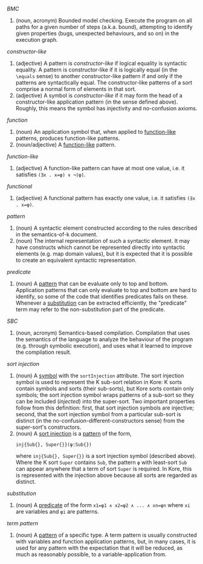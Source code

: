 <a name="BMC"></a>*BMC*

1. (noun, acronym)
   Bounded model checking. Execute the program on all paths for a given number of steps (a.k.a. bound), attempting to identify given properties (bugs, unexpected behaviours, and so on) in the execution graph.

<a name="constructor-like"></a>*constructor-like*

1. (adjective)
   A pattern is *constructor-like* if logical equality is syntactic equality.  A
   pattern is constructor-like if it is logically equal (in the `\equals` sense)
   to another constructor-like pattern if and only if the patterns are
   syntactically equal. The constructor-like patterns of a sort comprise a
   normal form of elements in that sort.
1. (adjective)
   A symbol is *constructor-like* if it may form the head of a constructor-like
   application pattern (in the sense defined above). Roughly, this means the
   symbol has injectivity and no-confusion axioms.


<a name="function"></a>*function*

1. (noun)
   An application symbol that, when applied to [function-like](#functionlike)
   patterns, produces function-like patterns.
1. (noun/adjective)
   A [function-like](#functionlike) pattern.

<a name="functionlike"></a>*function-like*

1. (adjective)
   A function-like pattern can have at most one value, i.e. it satisfies
   `(∃x . x=φ) ∨ ¬⌈φ⌉`.

<a name="functional"></a>*functional*

1. (adjective)
   A functional pattern has exactly one value, i.e. it satisfies `(∃x . x=φ)`.

<a name="pattern"></a>*pattern*

1. (noun)
   A syntactic element constructed according to the rules described in the
   semantics-of-k document.
2. (noun)
   The internal representation of such a syntactic element. It may have
   constructs which cannot be represented directly into syntactic elements
   (e.g. map domain values), but it is expected that it is possible to create
   an equivalent syntactic representation.

<a name="predicate"></a>*predicate*

1. (noun)
   A [pattern](#pattern) that can be evaluate only to top and bottom.
   Application patterns that can only evaluate to top and bottom are hard to
   identify, so some of the code that identifies predicates fails on these.
   Whenever a [substitution](#substitution) can be extracted efficiently,
   the "predicate" term may refer to the non-substitution part of the predicate.

<a name="SBC"></a>*SBC*

1. (noun, acronym)
   Semantics-based compilation. Compilation that uses the semantics of the
   language to analyze the behaviour of the program (e.g. through symbolic
   execution), and uses what it learned to improve the compilation result.

<a name="sort-injection"></a>*sort injection*

1. (noun)
   A [symbol](#symbol) with the `sortInjection` attribute. The sort injection
   symbol is used to represent the K sub-sort relation in Kore: K sorts contain
   symbols and sorts (their sub-sorts), but Kore sorts contain only symbols; the
   sort injection symbol wraps patterns of a sub-sort so they can be included
   (_injected_) into the super-sort. Two important properties follow from this
   definition: first, that sort injection symbols are injective; second, that
   the sort injection symbol from a particular sub-sort is distinct (in the
   no-confusion-different-constructors sense) from the super-sort's
   constructors.
1. (noun)
   A [sort injection](#sort-injection) is a [pattern](#pattern) of the form,
   ```
   inj{Sub{}, Super{}}(φ:Sub{})
   ```
   where `inj{Sub{}, Super{}}` is a sort injection symbol (described
   above). Where the K sort `Super` contains `Sub`, the pattern `φ` with
   least-sort `Sub` can appear anywhere that a term of sort `Super` is
   required. In Kore, this is represented with the injection above because all
   sorts are regarded as distinct.

<a name="substitution"></a>*substitution*

1. (noun)
   A [predicate](#predicate) of the form `x1=φ1 ∧ x2=φ2 ∧ ... ∧ xn=φn` where
   `xi` are variables and `φi` are patterns.

<a name="termpattern"></a>*term pattern*

1. (noun)
   A [pattern](#pattern) of a specific type. A term pattern is usually
   constructed with variables and function application patterns, but,
   in many cases, it is used for any pattern with the expectation that it
   will be reduced, as much as reasonably possible,
   to a variable-application from.
